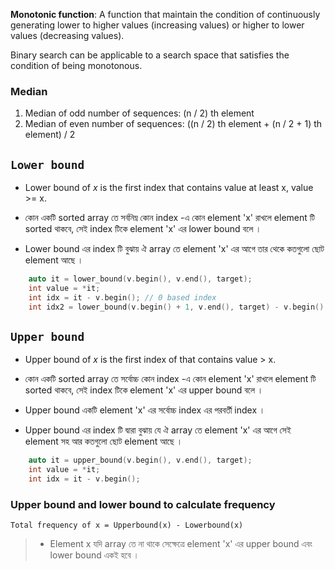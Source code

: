 **Monotonic function**: A function that maintain the condition of continuously generating lower to higher values (increasing values) or higher to lower values (decreasing values).

Binary search can be applicable to a search space that satisfies the condition of being monotonous.

### **Median**  
1. Median of odd number of sequences: (n / 2) th element   
2. Median of even number of sequences: ((n / 2) th element + (n / 2 + 1) th element) / 2


## **```Lower bound```**

- Lower bound of *x* is the first index that contains value at least x, value >= x.

- কোন একটি sorted array তে সর্বনিম্ন কোন index -এ কোন element 'x' রাখলে element টি sorted থাকবে, সেই index টিকে element 'x' এর lower bound বলে । 

- Lower bound এর index টি বুঝায় ঐ array তে element 'x' এর আগে তার থেকে কতগুলো ছোট element আছে । 

```cpp
    auto it = lower_bound(v.begin(), v.end(), target);
    int value = *it;
    int idx = it - v.begin(); // 0 based index
    int idx2 = lower_bound(v.begin() + 1, v.end(), target) - v.begin(); // 1 based index
```

## **```Upper bound```**

- Upper bound of *x* is the first index of that contains value > x.

- কোন একটি sorted array তে সর্বোচ্চ কোন index -এ কোন element 'x' রাখলে element টি sorted থাকবে, সেই index টিকে element 'x' এর upper bound বলে । 

- Upper bound একটি element 'x' এর সর্বোচ্চ index এর পরবর্তী index । 

- Upper bound এর index টি দ্বারা বুঝায় যে ঐ array তে element 'x' এর আগে সেই element সহ আর কতগুলো ছোট element আছে । 

```cpp
    auto it = upper_bound(v.begin(), v.end(), target);
    int value = *it;
    int idx = it - v.begin();
```

### Upper bound and lower bound to calculate frequency 

```Total frequency of x = Upperbound(x) - Lowerbound(x)```

> - Element x যদি array তে না থাকে সেক্ষেত্রে element 'x' এর upper bound এবং lower bound একই হবে । 

